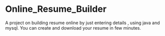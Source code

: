 # Online_Resume_Builder
A project on building resume online by just entering details , using java and mysql.
You can create and download your resume in few minutes.
